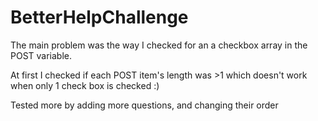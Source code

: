 # BetterHelpChallenge


The main problem was the way I checked for an a checkbox array in the POST variable.

At first I checked if each POST item's length was >1
  which doesn't work when only 1 check box is checked :)
  
  
Tested more by adding more questions, and changing their order
